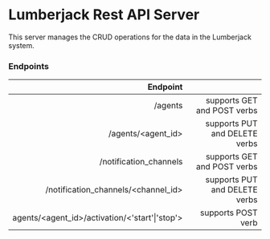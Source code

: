# Lumberjack Rest API Server

This server manages the CRUD operations for the data in the Lumberjack system.

### Endpoints

| Endpoint | |
| --------------------------:| -----:|
| /agents                             |supports GET and POST verbs|
| /agents/<agent_id>                  |supports PUT and DELETE verbs |
| /notification_channels              |supports GET and POST verbs |
| /notification_channels/<channel_id> |supports PUT and DELETE verbs |
| agents/<agent_id>/activation/<'start'&#124;'stop'> | supports POST verb |

